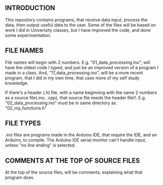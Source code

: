 __**INTRODUCTION**__
----------------------
  This repository contains programs, that receive data input, process the data, then output useful data to the user. Some of the files will be based on work I did in Univerisity classes,
  but I have improved the code, and done some experimentation.

__**FILE NAMES**__
---------------------
File names will begin with 2 numbers.
E.g. "01_data_processing.ino", will have the oldest code I typed, and just be an improved version of a program I made in a class. And, "17_data_processing.ino", will be a more recent program, that I did in my own time, that uses more of my self study knowledge.

If there's a header (.h) file, with a name beginning with the same 2 numbers as a source file(.ino, .cpp), that source file needs the header file!!.
		E.g. "02_data_processing.ino" must be in same directory as "02_my_functions.h"


__**FILE TYPES**__
----------------------
.ino files are programs made in the Arduino IDE, that require the IDE, and an Arduino, to compile. The Arduino IDE serial monitor can't handle input, unless "no line ending" is selected.

__**COMMENTS AT THE TOP OF SOURCE FILES**__
-------------------------------
At the top of the source files, will be comments, explaining what that program does.
